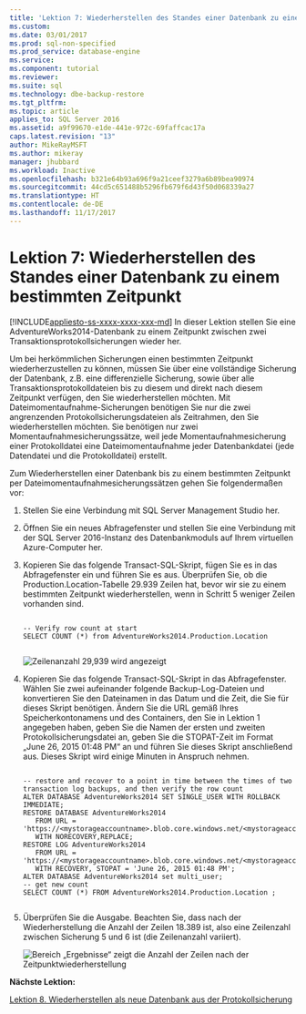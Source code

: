 ```yaml
---
title: 'Lektion 7: Wiederherstellen des Standes einer Datenbank zu einem bestimmten Zeitpunkt | Microsoft-Dokumentation'
ms.custom: 
ms.date: 03/01/2017
ms.prod: sql-non-specified
ms.prod_service: database-engine
ms.service: 
ms.component: tutorial
ms.reviewer: 
ms.suite: sql
ms.technology: dbe-backup-restore
ms.tgt_pltfrm: 
ms.topic: article
applies_to: SQL Server 2016
ms.assetid: a9f99670-e1de-441e-972c-69faffcac17a
caps.latest.revision: "13"
author: MikeRayMSFT
ms.author: mikeray
manager: jhubbard
ms.workload: Inactive
ms.openlocfilehash: b321e64b93a696f9a21ceef3279a6b89bea90974
ms.sourcegitcommit: 44cd5c651488b5296fb679f6d43f50d068339a27
ms.translationtype: HT
ms.contentlocale: de-DE
ms.lasthandoff: 11/17/2017
---
```

# <a name="lesson-7-restore-a-database-to-a-point-in-time"></a>Lektion 7: Wiederherstellen des Standes einer Datenbank zu einem bestimmten Zeitpunkt
[!INCLUDE[appliesto-ss-xxxx-xxxx-xxx-md](../includes/appliesto-ss-xxxx-xxxx-xxx-md.md)] In dieser Lektion stellen Sie eine AdventureWorks2014-Datenbank zu einem Zeitpunkt zwischen zwei Transaktionsprotokollsicherungen wieder her.  
  
Um bei herkömmlichen Sicherungen einen bestimmten Zeitpunkt wiederherzustellen zu können, müssen Sie über eine vollständige Sicherung der Datenbank, z.B. eine differenzielle Sicherung, sowie über alle Transaktionsprotokolldateien bis zu diesem und direkt nach diesem Zeitpunkt verfügen, den Sie wiederherstellen möchten. Mit Dateimomentaufnahme-Sicherungen benötigen Sie nur die zwei angrenzenden Protokollsicherungsdateien als Zeitrahmen, den Sie wiederherstellen möchten. Sie benötigen nur zwei Momentaufnahmesicherungssätze, weil jede Momentaufnahmesicherung einer Protokolldatei eine Dateimomentaufnahme jeder Datenbankdatei (jede Datendatei und die Protokolldatei) erstellt.  
  
Zum Wiederherstellen einer Datenbank bis zu einem bestimmten Zeitpunkt per Dateimomentaufnahmesicherungssätzen gehen Sie folgendermaßen vor:  
  
1.  Stellen Sie eine Verbindung mit SQL Server Management Studio her.  
  
2.  Öffnen Sie ein neues Abfragefenster und stellen Sie eine Verbindung mit der SQL Server 2016-Instanz des Datenbankmoduls auf Ihrem virtuellen Azure-Computer her.  
  
3.  Kopieren Sie das folgende Transact-SQL-Skript, fügen Sie es in das Abfragefenster ein und führen Sie es aus. Überprüfen Sie, ob die Production.Location-Tabelle 29.939 Zeilen hat, bevor wir sie zu einem bestimmten Zeitpunkt wiederherstellen, wenn in Schritt 5 weniger Zeilen vorhanden sind.  
  
    ```  
  
    -- Verify row count at start  
    SELECT COUNT (*) from AdventureWorks2014.Production.Location  
  
    ```  
  
    ![Zeilenanzahl 29,939 wird angezeigt](../relational-databases/media/5e2f4229-1970-49c9-89b3-e96b6f7fde83.JPG "Zeilenanzahl 29,939 wird angezeigt")  
  
4.  Kopieren Sie das folgende Transact-SQL-Skript in das Abfragefenster. Wählen Sie zwei aufeinander folgende Backup-Log-Dateien und konvertieren Sie den Dateinamen in das Datum und die Zeit, die Sie für dieses Skript benötigen. Ändern Sie die URL gemäß Ihres Speicherkontonamens und des Containers, den Sie in Lektion 1 angegeben haben, geben Sie die Namen der ersten und zweiten Protokollsicherungsdatei an, geben Sie die STOPAT-Zeit im Format „June 26, 2015 01:48 PM“ an und führen Sie dieses Skript anschließend aus. Dieses Skript wird einige Minuten in Anspruch nehmen.  
  
    ```  
  
    -- restore and recover to a point in time between the times of two transaction log backups, and then verify the row count  
    ALTER DATABASE AdventureWorks2014 SET SINGLE_USER WITH ROLLBACK IMMEDIATE;  
    RESTORE DATABASE AdventureWorks2014   
       FROM URL = 'https://<mystorageaccountname>.blob.core.windows.net/<mystorageaccountcontainername>/<firstbackupfile>.bak'   
       WITH NORECOVERY,REPLACE;  
    RESTORE LOG AdventureWorks2014   
       FROM URL = 'https://<mystorageaccountname>.blob.core.windows.net/<mystorageaccountcontainername>/<secondbackupfile>.bak'    
       WITH RECOVERY, STOPAT = 'June 26, 2015 01:48 PM';  
    ALTER DATABASE AdventureWorks2014 set multi_user;  
    -- get new count  
    SELECT COUNT (*) FROM AdventureWorks2014.Production.Location ;  
  
    ```  
  
5.  Überprüfen Sie die Ausgabe. Beachten Sie, dass nach der Wiederherstellung die Anzahl der Zeilen 18.389 ist, also eine Zeilenzahl zwischen Sicherung 5 und 6 ist (die Zeilenanzahl variiert).  
  
    ![Bereich „Ergebnisse“ zeigt die Anzahl der Zeilen nach der Zeitpunktwiederherstellung](../relational-databases/media/4a0c6d8b-e2ed-4e93-bd7a-ade22a4aecc6.JPG "Bereich „Ergebnisse“ zeigt die Anzahl der Zeilen nach der Zeitpunktwiederherstellung")  
  
**Nächste Lektion:**  
  
[Lektion 8. Wiederherstellen als neue Datenbank aus der Protokollsicherung](../relational-databases/lesson-8-restore-as-new-database-from-log-backup.md)  
  
  
  
